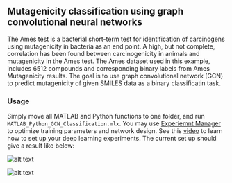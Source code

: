 ## Mutagenicity classification using graph convolutional neural networks 

The Ames test is a bacterial short-term test for identification of carcinogens using mutagenicity in bacteria as an end point. A high, but not complete, correlation has been found between carcinogenicity in animals and mutagenicity in the Ames test. The Ames dataset used in this example, includes 6512 compounds and corresponding binary labels from Ames Mutagenicity results. The goal is to use graph convolutional network (GCN) to predict mutagenicity of given SMILES data as a binary classificatin task.

### Usage

Simply move all MATLAB and Python functions to one folder, and run `MATLAB_Python_GCN_Classification.mlx`. You may use [Experiemnt Manager](https://www.mathworks.com/help/deeplearning/ref/experimentmanager-app.html) to optimize training parameters and network design. See this [video](https://www.mathworks.com/videos/how-to-set-up-your-own-deep-learning-experiments-1601541179542.html) to learn how to set up your deep learning experiments. The current set up should give a result like below:


![alt text](https://github.com/hjooya/Chemical-ML-and-DL/tree/main/GCN_Mutagenicity_Classification/AMES_Training_Performance.jpg)


![alt text](https://github.com/hjooya/Chemical-ML-and-DL/tree/main/GCN_Mutagenicity_Classification/AMES_Test_Results.jpg)



